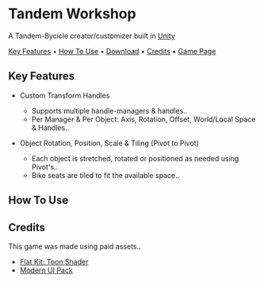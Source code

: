 # Tandem Workshop
A Tandem-Bycicle creator/customizer built in [Unity](https://unity.com)

[Key Features](#key-features) • [How To Use](#how-to-use) • [Download](https://github.com/BugsAreFeatures/tandem-workshop/releases/latest) • [Credits](#credits) • [Game Page](https://bugsarefeatures.itch.io/tandemworkshop)

## Key Features
* Custom Transform Handles
  * Supports multiple handle-managers & handles..  
  * Per Manager & Per Object: Axis, Rotation, Offset, World/Local Space & Handles..

* Object Rotation, Position, Scale & Tiling (Pivot to Pivot)
  * Each object is stretched, rotated or positioned as needed using Pivot's..
  * Bike seats are tiled to fit the available space..

## How To Use

## Credits
This game was made using paid assets..

* [Flat Kit: Toon Shader](https://assetstore.unity.com/packages/vfx/shaders/flat-kit-toon-shading-and-water-143368)
* [Modern UI Pack](https://assetstore.unity.com/packages/tools/gui/modern-ui-pack-201717)
